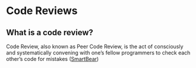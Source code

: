# Code Reviews
## What is a code review?
Code Review, also known as Peer Code Review, is the act of consciously and systematically convening with one’s fellow programmers to check each other’s code for mistakes ([SmartBear](https://smartbear.com/learn/code-review/what-is-code-review/))
